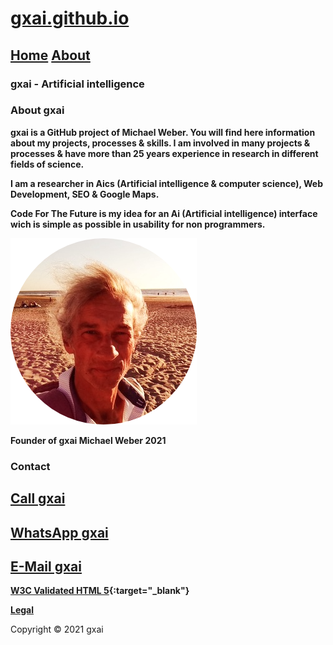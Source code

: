 # **[gxai.github.io](https://gxai.github.io)**
## **[Home](https://gxai.github.io)**  **[About](https://gxai.github.io/About)**
### **gxai - Artificial intelligence**

### About gxai
**gxai is a GitHub project of Michael Weber. You will find here information about my projects, processes & skills. I am involved in many projects & processes & have more than 25 years experience in research in different fields of science.**


**I am a researcher in Aics (Artificial intelligence & computer science), Web Development, SEO & Google Maps.**

**Code For The Future is my idea for an Ai (Artificial intelligence) interface wich is simple as possible in usability for non programmers.**

<img src="Michael-Weber.png" alt="Michael Weber">

**Founder of gxai Michael Weber 2021**

### **Contact**

## **[Call gxai](tel:31649557828)**

## **[WhatsApp gxai](https://wa.me/message/VN3GO6SKBR4PH1)**

## **[E-Mail gxai](mailto:gxai.git@gmail.com)**

**[W3C Validated HTML 5](https://validator.w3.org/nu/?doc=https://gxai.github.io){:target="_blank"}**

**[Legal](https://gxai.github.io/legal)**

Copyright © 2021 gxai
